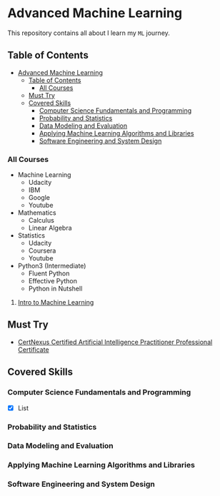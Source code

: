 # Advanced Machine Learning

This repository contains all about I learn my `ML` journey.

## Table of Contents

- [Advanced Machine Learning](#advanced-machine-learning)
  - [Table of Contents](#table-of-contents)
    - [All Courses](#all-courses)
  - [Must Try](#must-try)
  - [Covered Skills](#covered-skills)
    - [Computer Science Fundamentals and Programming](#computer-science-fundamentals-and-programming)
    - [Probability and Statistics](#probability-and-statistics)
    - [Data Modeling and Evaluation](#data-modeling-and-evaluation)
    - [Applying Machine Learning Algorithms and Libraries](#applying-machine-learning-algorithms-and-libraries)
    - [Software Engineering and System Design](#software-engineering-and-system-design)

### All Courses

- Machine Learning
  - Udacity
  - IBM
  - Google
  - Youtube
- Mathematics
  - Calculus
  - Linear Algebra
- Statistics
  - Udacity
  - Coursera
  - Youtube
- Python3 (Intermediate)
  - Fluent Python
  - Effective Python
  - Python in Nutshell

1. [Intro to Machine Learning](https://classroom.udacity.com/courses/ud120)

## Must Try

- [CertNexus Certified Artificial Intelligence Practitioner Professional Certificate](https://www.coursera.org/professional-certificates/certified-artificial-intelligence-practitioner)

## Covered Skills

### Computer Science Fundamentals and Programming

- [X] List

### Probability and Statistics

### Data Modeling and Evaluation

### Applying Machine Learning Algorithms and Libraries

### Software Engineering and System Design
